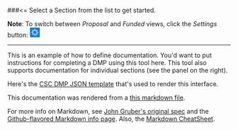 ###<= Select a Section from the list to get started.

**Note**: To switch between *Proposal* and *Funded* views, click the *Settings* button: ![Settings button](resources/doc/csc/images/settings.png "The settings button")

---

This is an example of how to define documentation. You'd want to put instructions for completing a DMP using this tool here.
This tool also supports documentation for individual sections (see the panel on the right).

Here's the [CSC DMP JSON template](resources/examples/csc.json) that's used to render this interface.

This documentation was rendered from a [this markdown file](resources/doc/csc/Home.md).

For more info on Markdown, see [John Gruber's original spec](http://daringfireball.net/projects/markdown/) and the [Github-flavored Markdown info page](http://github.github.com/github-flavored-markdown/). Also, the [Markdown CheatSheet](https://github.com/adam-p/markdown-here/wiki/Markdown-Cheatsheet).